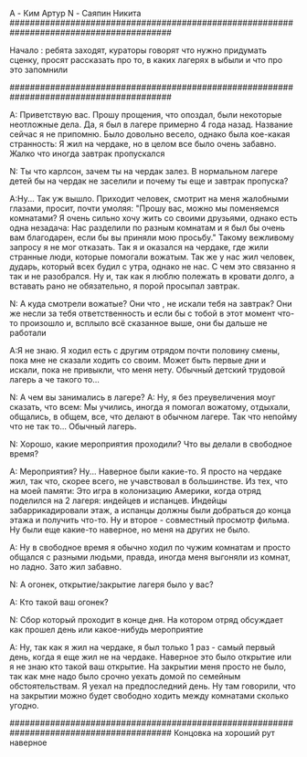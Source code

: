 A - Ким Артур
N - Саяпин Никита
########################################################################################

Начало : ребята заходят, кураторы говорят что нужно придумать сценку, просят рассказать про то, в каких лагерях в ыбыли  и что про это запомнили

########################################################################################

A: Приветствую вас. Прошу прощения, что опоздал, были некоторые неотложные дела. Да, я был в лагере примерно 4 года назад. 
Название сейчас я не припомню. Было довольно весело, однако была кое-какая странность: Я жил на чердаке, но в целом все было очень забавно. 
Жалко что иногда завтрак пропускался

N: Ты что карлсон, зачем ты на чердак залез. В нормальном лагере детей бы на чердак не заселили и почему ты еще и завтрак пропуска?

A:Ну... Так уж вышло. Приходит человек, смотрит на меня жалобными глазами, просит, почти умоляя: "Прошу вас, можно мы поменяемся комнатами? 
Я очень сильно хочу жить со своими друзьями, однако есть одна незадача: Нас разделили по разным комнатам и я был бы очень вам благодарен, 
если бы вы приняли мою просьбу." Такому вежливому запросу я не мог отказать. Так я и оказался на чердаке, где жили странные люди, которые помогали вожатым. 
Так же у нас жил человек, дударь, который всех будил с утра, однако не нас. С чем это связанно я так и не разобрался. Ну и, так как я люблю полежать в кровати долго, 
а вставать рано не обязательно, я порой просыпал завтрак.

N: А куда смотрели вожатые? Они что , не искали тебя на завтрак? 
Они же несли за тебя ответственность и если бы с тобой в этот момент что-то произошло и, всплыло всё сказанное выше, они бы дальше не работали

A:Я не знаю. Я ходил есть с другим отрядом почти половину смены, пока мне не сказали ходить со своим. 
Может быть первые дни и искали, пока не привыкли, что меня нету. Обычный детский трудовой лагерь а че такого то...

N: А чем вы занимались в лагере?
A: Ну, я без преувеличения моуг сказать, что всем: Мы учились, иногда я помогал вожатому, отдыхали, общались, в общем, все, что делают в обычном лагере. 
Так что непойму что не так то... Обычный лагерь.

N: Хорошо, какие мероприятия проходили?
Что вы делали в свободное время?

A: Мероприятия? Ну... Наверное были какие-то. Я просто на чердаке жил, так что, скорее всего, не учавствовал в большинстве. 
Из тех, что на моей памяти: Это игра в колонизацию Америки, когда отряд поделился на 2 лагеря: 
индейцев и испанцев. Индейцы забаррикадировали этаж, а испанцы должны были добраться до конца этажа и получить что-то. Ну и второе - совместный просмотр фильма. 
Ну были еще какие-то наверное, но меня на других не было.

A: Ну в свободное время я обычно ходил по чужим комнатам и просто общался с разными людьми, правда, иногда меня выгоняли из комнат, но ладно. Зато жил забавно.

N: А огонек, открытие/закрытие лагеря было у вас?

A: Кто такой ваш огонек?

N: Сбор который проходит в конце дня. На котором отряд обсуждает как прошел день или какое-нибудь мероприятие

A: Ну, так как я жил на чердаке, я был только 1 раз - самый первый день, когда я еще жил не на чердаке. 
Наверное это было открытие или я не знаю кто такой ваш открытие. На закрытии меня просто не было, так как мне надо было срочно уехать домой по 
семейным обстоятельствам. Я уехал на предпоследний день. Ну там говорили, что на закрытии можно будет свободно ходить между комнатами сколько угодно.

########################################################################################
Концовка на хороший рут наверное
